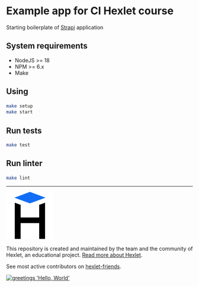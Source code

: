 # Example app for CI Hexlet course

Starting boilerplate of [Strapi](https://strapi.io/) application

## System requirements

* NodeJS >= 18
* NPM >= 6.x
* Make

## Using

```sh
make setup
make start
```

## Run tests

```sh
make test
```

## Run linter

```sh
make lint
```

---

[![Hexlet Ltd. logo](https://raw.githubusercontent.com/Hexlet/assets/master/images/hexlet_logo128.png)](https://hexlet.io/?utm_source=github&utm_medium=link&utm_campaign=hexlet-ci-app)

This repository is created and maintained by the team and the community of Hexlet, an educational project. [Read more about Hexlet](https://hexlet.io/?utm_source=github&utm_medium=link&utm_campaign=hexlet-ci-app).

See most active contributors on [hexlet-friends](https://friends.hexlet.io/).

[![greetings 'Hello, World'](https://github.com/Azyzyyy/hexlet-ci-app/actions/workflows/projectverification.yml/badge.svg)](https://github.com/Azyzyyy/hexlet-ci-app/actions/workflows/projectverification.yml)